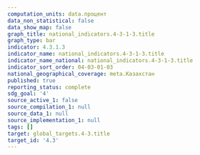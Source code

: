 ```yaml
---
computation_units: data.процент
data_non_statistical: false
data_show_map: false
graph_title: national_indicators.4-3-1-3.title
graph_type: bar
indicator: 4.3.1.3
indicator_name: national_indicators.4-3-1-3.title
indicator_name_national: national_indicators.4-3-1-3.title
indicator_sort_order: 04-03-01-03
national_geographical_coverage: meta.Казахстан
published: true
reporting_status: complete
sdg_goal: '4'
source_active_1: false
source_compilation_1: null
source_data_1: null
source_implementation_1: null
tags: []
target: global_targets.4-3.title
target_id: '4.3'
---
```

